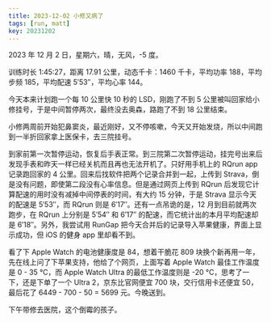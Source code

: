 ```yaml
---
title: 2023-12-02 小修又病了
tags: [run, matt]
key: 20231202
---
```


2023 年 12 月 2 日，星期六，晴，无风，-5 度。

训练时长 1:45:27，距离 17.91 公里，动态千卡：1460 千卡，平均功率 188，平均步频 185，平均配速 5&prime;53&prime;&prime;，平均心率 144。

今天本来计划跑一个每 10 公里快 10 秒的 LSD，刚跑了不到 5 公里被叫回家给小修挂号，于是中间暂停两次，最终没去奥森，路跑了不到 18 公里结束。

<!--more-->

小修两周前开始犯鼻窦炎，最近刚好，又不停咳嗽，今天又开始发烧，所以中间跑到一半折回家拿上医保卡，去三院挂号。

到家前第一次暂停运动，恢复后手表正常。到三院第二次暂停运动，挂完号出来后发现手表和昨天一样已经关机而且再也无法开机了。只好用手机上的 RQrun app 记录跑回家的 4 公里。回来后找软件把两个记录合并到一起，上传到 Strava，倒是没有问题，即使第二段没有心率信息。但是通过网页上传到 RQrun 后发现它计算配速的用时没有减掉中间停表的时间，有大约 15 分钟，于是 Strava 显示今天的配速是 5&prime;53&prime;&prime;，而 RQrun 则是 6&prime;17&prime;&prime;。还有一点吊诡的是，12 月到目前就两次跑步，在 RQrun 上分别是 5&prime;54&prime;&prime; 和 6&prime;17&prime;&prime; 的配速，而它统计出的本月平均配速却是 6&prime;18&prime;&prime;。另外，我尝试用 RunGap 把今天合并后的记录导入苹果健康，界面上显示成功，但 iOS 的健身 app 里却看不到。

看了下 Apple Watch 的电池健康度是 84，想着干脆花 809 块换个新再用一年，先在线上问了下苹果支持，他给了个网页，上面写着 Apple Watch 最佳工作温度是 0 - 35 &deg;C，而 Apple Watch Ultra 的最低工作温度则是 -20 &deg;C，思考了一下，还是下单了一个 Ultra 2，京东比官网便宜 700 块，交行信用卡还便宜 50，最后花了 6449 - 700 - 50 = 5699 元。今晚送到。

下午带修去医院，这个倒霉的孩子。

<div class="strava-embed-placeholder" data-embed-type="activity" data-embed-id="10313660732"></div><script src="https://strava-embeds.com/embed.js"></script>
